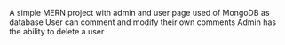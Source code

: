 A simple MERN project with admin and user page 
used of MongoDB as database 
User can comment and modify their own comments 
Admin has the ability to delete a user 
